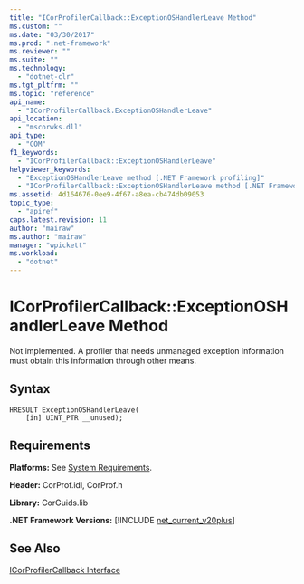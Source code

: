 ```yaml
---
title: "ICorProfilerCallback::ExceptionOSHandlerLeave Method"
ms.custom: ""
ms.date: "03/30/2017"
ms.prod: ".net-framework"
ms.reviewer: ""
ms.suite: ""
ms.technology: 
  - "dotnet-clr"
ms.tgt_pltfrm: ""
ms.topic: "reference"
api_name: 
  - "ICorProfilerCallback.ExceptionOSHandlerLeave"
api_location: 
  - "mscorwks.dll"
api_type: 
  - "COM"
f1_keywords: 
  - "ICorProfilerCallback::ExceptionOSHandlerLeave"
helpviewer_keywords: 
  - "ExceptionOSHandlerLeave method [.NET Framework profiling]"
  - "ICorProfilerCallback::ExceptionOSHandlerLeave method [.NET Framework profiling]"
ms.assetid: 4d164676-0ee9-4f67-a8ea-cb474db09053
topic_type: 
  - "apiref"
caps.latest.revision: 11
author: "mairaw"
ms.author: "mairaw"
manager: "wpickett"
ms.workload: 
  - "dotnet"
---
```

# ICorProfilerCallback::ExceptionOSHandlerLeave Method
Not implemented. A profiler that needs unmanaged exception information must obtain this information through other means.  
  
## Syntax  
  
```  
HRESULT ExceptionOSHandlerLeave(  
    [in] UINT_PTR __unused);  
```  
  
## Requirements  
 **Platforms:** See [System Requirements](../../../../docs/framework/get-started/system-requirements.md).  
  
 **Header:** CorProf.idl, CorProf.h  
  
 **Library:** CorGuids.lib  
  
 **.NET Framework Versions:** [!INCLUDE [net_current_v20plus](../../../../includes/net-current-v20plus-md.md)]  
  
## See Also  
 [ICorProfilerCallback Interface](../../../../docs/framework/unmanaged-api/profiling/icorprofilercallback-interface.md)
